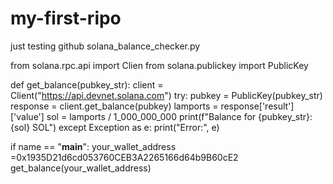 # my-first-ripo
just testing github
 solana_balance_checker.py

from solana.rpc.api import Clien
from solana.publickey import PublicKey

def get_balance(pubkey_str):
    client = Client("https://api.devnet.solana.com")
    try:
        pubkey = PublicKey(pubkey_str)
        response = client.get_balance(pubkey)
        lamports = response['result']['value']
        sol = lamports / 1_000_000_000
        print(f"Balance for {pubkey_str}: {sol} SOL")
    except Exception as e:
        print("Error:", e)

if name == "__main__":
    your_wallet_address =0x1935D21d6cd053760CEB3A2265166d64b9B60cE2
    get_balance(your_wallet_address)
